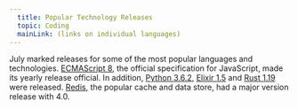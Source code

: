 ```yaml
---
  title: Popular Technology Releases
  topic: Coding
  mainLink: (links on individual languages)
---
```


July marked releases for some of the most popular languages and technologies. [ECMAScript 8](https://www.ecma-international.org/ecma-262/8.0/index.html), the official specification for JavaScript, made its yearly release official. In addition, [Python 3.6.2](https://www.python.org/downloads/release/python-362/), [Elixir 1.5](https://github.com/elixir-lang/elixir/releases/tag/v1.5.0) and [Rust 1.19](https://blog.rust-lang.org/2017/07/20/Rust-1.19.html) were released. [Redis](https://redislabs.com/blog/redis-4-0-0-released/), the popular cache and data store, had a major version release with 4.0.
